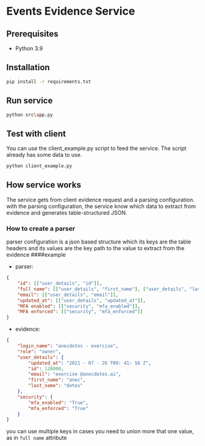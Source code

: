 # Events Evidence Service

## Prerequisites
- Python 3.9
## Installation
```bash
pip install -r requirements.txt
```

## Run service
```bash
python src\app.py
```

## Test with client
You can use the client_example.py script to feed the service.
The script already has some data to use.

```bash
python client_example.py
```

## How service works
The service gets from client evidence request and a parsing configuration. \
with the parsing configuration, the service know which data to extract from evidence and generates table-structured JSON.

### How to create a parser
parser configuration is a json based structure which its keys are the table headers and its values are the key path to the value to extract from the evidence
####example
- parser:
```json
{
    "id": [["user_details", "id"]],
    "full name": [["user_details", "first_name"], ["user_details", "last_name"]],
    "email": [["user_details", "email"]],
    "updated_at": [["user_details", "updated_at"]],
    "MFA enabled": [["security", "mfa_enabled"]],
    "MFA enforced": [["security", "mfa_enforced"]]
}
```
- evidence:
```json
{
    "login_name": "anecdotes - exercise",
    "role": "owner",
    "user_details": {
        "updated_at": "2021 - 07 - 26 T09: 41: 56 Z",
        "id": 120000,
        "email": "exercise @anecdotes.ai",
        "first_name": "anec",
        "last_name": "dotes"
    },
    "security": {
        "mfa_enabled": "True",
        "mfa_enforced": "True"
    }
}
```
you can use multiple keys in cases you need to union more that one value, as in ```full name``` attribute